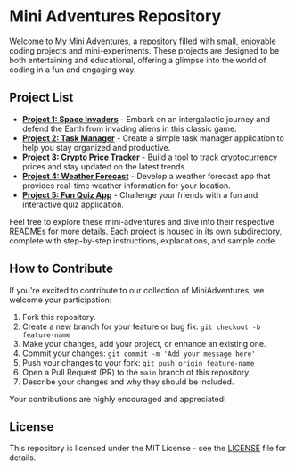 # Mini Adventures Repository

Welcome to My Mini Adventures, a repository filled with small, enjoyable coding projects and mini-experiments. These projects are designed to be both entertaining and educational, offering a glimpse into the world of coding in a fun and engaging way.

## Project List

- [**Project 1: Space Invaders**](project1/README.md) - Embark on an intergalactic journey and defend the Earth from invading aliens in this classic game.
- [**Project 2: Task Manager**](project2/README.md) - Create a simple task manager application to help you stay organized and productive.
- [**Project 3: Crypto Price Tracker**](project3/README.md) - Build a tool to track cryptocurrency prices and stay updated on the latest trends.
- [**Project 4: Weather Forecast**](project4/README.md) - Develop a weather forecast app that provides real-time weather information for your location.
- [**Project 5: Fun Quiz App**](project5/README.md) - Challenge your friends with a fun and interactive quiz application.

Feel free to explore these mini-adventures and dive into their respective READMEs for more details. Each project is housed in its own subdirectory, complete with step-by-step instructions, explanations, and sample code.

## How to Contribute

If you're excited to contribute to our collection of MiniAdventures, we welcome your participation:

1. Fork this repository.
2. Create a new branch for your feature or bug fix: `git checkout -b feature-name`
3. Make your changes, add your project, or enhance an existing one.
4. Commit your changes: `git commit -m 'Add your message here'`
5. Push your changes to your fork: `git push origin feature-name`
6. Open a Pull Request (PR) to the `main` branch of this repository.
7. Describe your changes and why they should be included.

Your contributions are highly encouraged and appreciated!

## License

This repository is licensed under the MIT License - see the [LICENSE](LICENSE) file for details.
